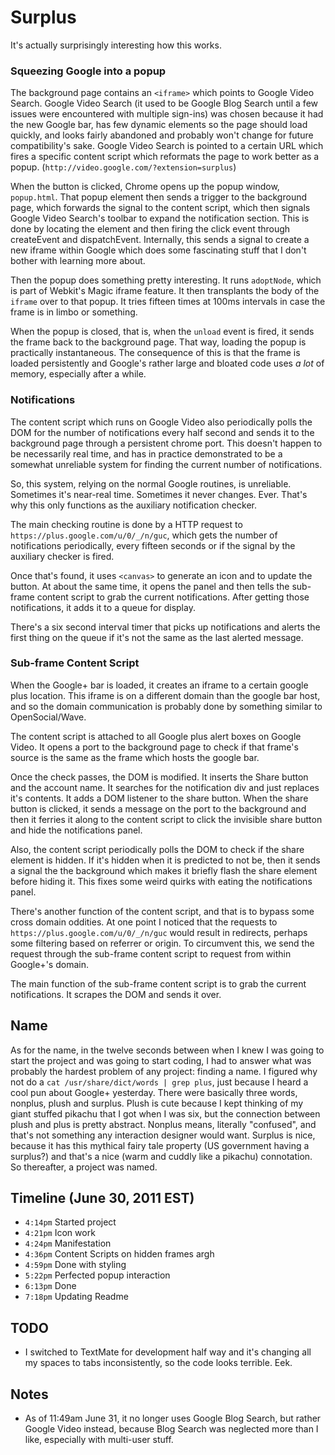 # Surplus

It's actually surprisingly interesting how this works.

### Squeezing Google into a popup

The background page contains an `<iframe>` which points to Google Video Search. Google Video Search (it used to be Google Blog Search until a few issues were encountered with multiple sign-ins) was chosen because it had the new Google bar, has few dynamic elements so the page should load quickly, and looks fairly abandoned and probably won't change for future compatibility's sake. Google Video Search is pointed to a certain URL which fires a specific content script which reformats the page to work better as a popup.  (`http://video.google.com/?extension=surplus`)

When the button is clicked, Chrome opens up the popup window, `popup.html`. That popup element then sends a trigger to the background page, which forwards the signal to the content script, which then signals Google Video Search's toolbar to expand the notification section. This is done by locating the element and then firing the click event through createEvent and dispatchEvent. Internally, this sends a signal to create a new iframe within Google which does some fascinating stuff that I don't bother with learning more about.

Then the popup does something pretty interesting. It runs `adoptNode`, which is part of Webkit's Magic iframe feature. It then transplants the body of the `iframe` over to that popup. It tries fifteen times at 100ms intervals in case the frame is in limbo or something.

When the popup is closed, that is, when the `unload` event is fired, it sends the frame back to the background page. That way, loading the popup is practically instantaneous. The consequence of this is that the frame is loaded persistently and Google's rather large and bloated code uses *a lot* of memory, especially after a while. 

### Notifications

The content script which runs on Google Video also periodically polls the DOM for the number of notifications every half second and sends it to the background page through a persistent chrome port. This doesn't happen to be necessarily real time, and has in practice demonstrated to be a somewhat unreliable system for finding the current number of notifications.

So, this system, relying on the normal Google routines, is unreliable. Sometimes it's near-real time. Sometimes it never changes. Ever. That's why this only functions as the auxiliary notification checker.

The main checking routine is done by a HTTP request to `https://plus.google.com/u/0/_/n/guc`, which gets the number of notifications periodically, every fifteen seconds or if the signal by the auxiliary checker is fired. 

Once that's found, it uses `<canvas>` to generate an icon and to update the button. At about the same time, it opens the panel and then tells the sub-frame content script to grab the current notifications. After getting those notifications, it adds it to a queue for display.

There's a six second interval timer that picks up notifications and alerts the first thing on the queue if it's not the same as the last alerted message.

### Sub-frame Content Script

When the Google+ bar is loaded, it creates an iframe to a certain google plus location. This iframe is on a different domain than the google bar host, and so the domain communication is probably done by something similar to OpenSocial/Wave.

The content script is attached to all Google plus alert boxes on Google Video. It opens a port to the background page to check if that frame's source is the same as the frame which hosts the google bar. 

Once the check passes, the DOM is modified. It inserts the Share button and the account name. It searches for the notification div and just replaces it's contents. It adds a DOM listener to the share button. When the share button is clicked, it sends a message on the port to the background and then it ferries it along to the content script to click the invisible share button and hide the notifications panel.

Also, the content script periodically polls the DOM to check if the share element is hidden. If it's hidden when it is predicted to not be, then it sends a signal the the background which makes it briefly flash the share element before hiding it. This fixes some weird quirks with eating the notifications panel.

There's another function of the content script, and that is to bypass some cross domain oddities. At one point I noticed that the requests to `https://plus.google.com/u/0/_/n/guc` would result in redirects, perhaps some filtering based on referrer or origin. To circumvent this, we send the request through the sub-frame content script to request from within Google+'s domain. 

The main function of the sub-frame content script is to grab the current notifications. It scrapes the DOM and sends it over.

## Name

As for the name, in the twelve seconds between when I knew I was going to start the project and was going to start coding, I had to answer what was probably the hardest problem of any project: finding a name. I figured why not do a `cat /usr/share/dict/words | grep plus`, just because I heard a cool pun about Google+ yesterday. There were basically three words, nonplus, plush and surplus. Plush is cute because I kept thinking of my giant stuffed pikachu that I got when I was six, but the connection between plush and plus is pretty abstract. Nonplus means, literally "confused", and that's not something any interaction designer would want. Surplus is nice, because it has this mythical fairy tale property (US government having a surplus?) and that's a nice (warm and cuddly like a pikachu) connotation. So thereafter, a project was named.

## Timeline (June 30, 2011 EST)

* `4:14pm` Started project 
* `4:21pm` Icon work
* `4:24pm` Manifestation
* `4:36pm` Content Scripts on hidden frames argh
* `4:59pm` Done with styling
* `5:22pm` Perfected popup interaction
* `6:13pm` Done
* `7:18pm` Updating Readme


## TODO

* I switched to TextMate for development half way and it's changing all my spaces to tabs inconsistently, so the code looks terrible. Eek.

## Notes
* As of 11:49am June 31, it no longer uses Google Blog Search, but rather Google Video instead, because Blog Search was neglected more than I like, especially with multi-user stuff.
